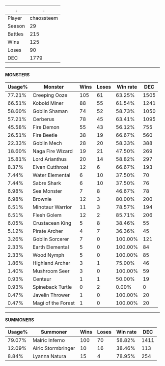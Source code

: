 .|.
|-|-
Player|chaossteem
Season|29
Battles|215
Wins|125
Loses|90
DEC|1779

---
**MONSTERS**

Usage%|Monster|Wins|Loses|Win rate|DEC|
-|-|-|-|-|-|
77.21%|Creeping Ooze|105|61|63.25%|1505|
66.51%|Kobold Miner|88|55|61.54%|1241|
58.60%|Goblin Shaman|74|52|58.73%|1050|
57.21%|Cerberus|78|45|63.41%|1095|
45.58%|Fire Demon|55|43|56.12%|755|
26.51%|Fire Beetle|38|19|66.67%|560|
22.33%|Goblin Mech|28|20|58.33%|388|
18.60%|Naga Fire Wizard|19|21|47.50%|269|
15.81%|Lord Arianthus|20|14|58.82%|297|
8.37%|Elven Cutthroat|12|6|66.67%|193|
7.44%|Water Elemental|6|10|37.50%|70|
7.44%|Sabre Shark|6|10|37.50%|76|
6.98%|Sea Monster|7|8|46.67%|78|
6.98%|Brownie|12|3|80.00%|200|
6.51%|Minotaur Warrior|11|3|78.57%|194|
6.51%|Flesh Golem|12|2|85.71%|206|
6.05%|Crustacean King|5|8|38.46%|55|
5.12%|Pirate Archer|4|7|36.36%|45|
3.26%|Goblin Sorcerer|7|0|100.00%|121|
2.33%|Earth Elemental|5|0|100.00%|84|
2.33%|Wood Nymph|5|0|100.00%|85|
1.86%|Highland Archer|3|1|75.00%|46|
1.40%|Mushroom Seer|3|0|100.00%|59|
0.93%|Centaur|1|1|50.00%|19|
0.93%|Spineback Turtle|0|2|0.00%|0|
0.47%|Javelin Thrower|1|0|100.00%|20|
0.47%|Magi of the Forest|1|0|100.00%|20|

---
**SUMMONERS**

Usage%|Summoner|Wins|Loses|Win rate|DEC|
-|-|-|-|-|-|
79.07%|Malric Inferno|100|70|58.82%|1411|
12.09%|Alric Stormbringer|10|16|38.46%|113|
8.84%|Lyanna Natura|15|4|78.95%|254|
